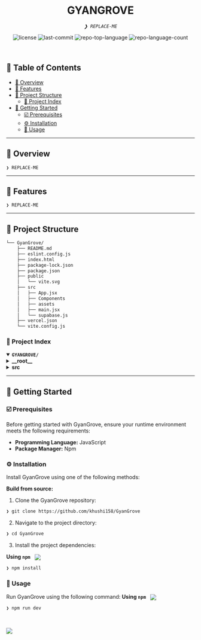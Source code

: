 <p align="center">

</p>
<p align="center"><h1 align="center">GYANGROVE</h1></p>
<p align="center">
	<em><code>❯ REPLACE-ME</code></em>
</p>
<p align="center">
	<img src="https://img.shields.io/github/license/khushi158/GyanGrove?style=default&logo=opensourceinitiative&logoColor=white&color=00ff86" alt="license">
	<img src="https://img.shields.io/github/last-commit/khushi158/GyanGrove?style=default&logo=git&logoColor=white&color=00ff86" alt="last-commit">
	<img src="https://img.shields.io/github/languages/top/khushi158/GyanGrove?style=default&color=00ff86" alt="repo-top-language">
	<img src="https://img.shields.io/github/languages/count/khushi158/GyanGrove?style=default&color=00ff86" alt="repo-language-count">
</p>
<p align="center"><!-- default option, no dependency badges. -->
</p>
<p align="center">
	<!-- default option, no dependency badges. -->
</p>
<br>

## 🔗 Table of Contents

- [📍 Overview](#-overview)
- [👾 Features](#-features)
- [📁 Project Structure](#-project-structure)
  - [📂 Project Index](#-project-index)
- [🚀 Getting Started](#-getting-started)
  - [☑️ Prerequisites](#-prerequisites)
  - [⚙️ Installation](#-installation)
  - [🤖 Usage](#🤖-usage)


---

## 📍 Overview

<code>❯ REPLACE-ME</code>

---

## 👾 Features

<code>❯ REPLACE-ME</code>

---

## 📁 Project Structure

```sh
└── GyanGrove/
    ├── README.md
    ├── eslint.config.js
    ├── index.html
    ├── package-lock.json
    ├── package.json
    ├── public
    │   └── vite.svg
    ├── src
    │   ├── App.jsx
    │   ├── Components
    │   ├── assets
    │   ├── main.jsx
    │   └── supabase.js
    ├── vercel.json
    └── vite.config.js
```


### 📂 Project Index
<details open>
	<summary><b><code>GYANGROVE/</code></b></summary>
	<details> <!-- __root__ Submodule -->
		<summary><b>__root__</b></summary>
		<blockquote>
			<table>
			<tr>
				<td><b><a href='https://github.com/khushi158/GyanGrove/blob/master/package-lock.json'>package-lock.json</a></b></td>
				<td><code>❯ REPLACE-ME</code></td>
			</tr>
			<tr>
				<td><b><a href='https://github.com/khushi158/GyanGrove/blob/master/vercel.json'>vercel.json</a></b></td>
				<td><code>❯ REPLACE-ME</code></td>
			</tr>
			<tr>
				<td><b><a href='https://github.com/khushi158/GyanGrove/blob/master/vite.config.js'>vite.config.js</a></b></td>
				<td><code>❯ REPLACE-ME</code></td>
			</tr>
			<tr>
				<td><b><a href='https://github.com/khushi158/GyanGrove/blob/master/package.json'>package.json</a></b></td>
				<td><code>❯ REPLACE-ME</code></td>
			</tr>
			<tr>
				<td><b><a href='https://github.com/khushi158/GyanGrove/blob/master/index.html'>index.html</a></b></td>
				<td><code>❯ REPLACE-ME</code></td>
			</tr>
			<tr>
				<td><b><a href='https://github.com/khushi158/GyanGrove/blob/master/eslint.config.js'>eslint.config.js</a></b></td>
				<td><code>❯ REPLACE-ME</code></td>
			</tr>
			</table>
		</blockquote>
	</details>
	<details> <!-- src Submodule -->
		<summary><b>src</b></summary>
		<blockquote>
			<table>
			<tr>
				<td><b><a href='https://github.com/khushi158/GyanGrove/blob/master/src/supabase.js'>supabase.js</a></b></td>
				<td><code>❯ REPLACE-ME</code></td>
			</tr>
			<tr>
				<td><b><a href='https://github.com/khushi158/GyanGrove/blob/master/src/App.jsx'>App.jsx</a></b></td>
				<td><code>❯ REPLACE-ME</code></td>
			</tr>
			<tr>
				<td><b><a href='https://github.com/khushi158/GyanGrove/blob/master/src/main.jsx'>main.jsx</a></b></td>
				<td><code>❯ REPLACE-ME</code></td>
			</tr>
			</table>
			<details>
				<summary><b>Components</b></summary>
				<blockquote>
					<table>
					<tr>
						<td><b><a href='https://github.com/khushi158/GyanGrove/blob/master/src/Components/RootRedirect.jsx'>RootRedirect.jsx</a></b></td>
						<td><code>❯ REPLACE-ME</code></td>
					</tr>
					<tr>
						<td><b><a href='https://github.com/khushi158/GyanGrove/blob/master/src/Components/NavBar.jsx'>NavBar.jsx</a></b></td>
						<td><code>❯ REPLACE-ME</code></td>
					</tr>
					</table>
					<details>
						<summary><b>Authentication</b></summary>
						<blockquote>
							<table>
							<tr>
								<td><b><a href='https://github.com/khushi158/GyanGrove/blob/master/src/Components/Authentication/Signup.jsx'>Signup.jsx</a></b></td>
								<td><code>❯ REPLACE-ME</code></td>
							</tr>
							<tr>
								<td><b><a href='https://github.com/khushi158/GyanGrove/blob/master/src/Components/Authentication/Signin.jsx'>Signin.jsx</a></b></td>
								<td><code>❯ REPLACE-ME</code></td>
							</tr>
							</table>
						</blockquote>
					</details>
					<details>
						<summary><b>Home</b></summary>
						<blockquote>
							<table>
							<tr>
								<td><b><a href='https://github.com/khushi158/GyanGrove/blob/master/src/Components/Home/InventoryTable.jsx'>InventoryTable.jsx</a></b></td>
								<td><code>❯ REPLACE-ME</code></td>
							</tr>
							<tr>
								<td><b><a href='https://github.com/khushi158/GyanGrove/blob/master/src/Components/Home/EditItemDialog.jsx'>EditItemDialog.jsx</a></b></td>
								<td><code>❯ REPLACE-ME</code></td>
							</tr>
							<tr>
								<td><b><a href='https://github.com/khushi158/GyanGrove/blob/master/src/Components/Home/AddItemDialog.jsx'>AddItemDialog.jsx</a></b></td>
								<td><code>❯ REPLACE-ME</code></td>
							</tr>
							<tr>
								<td><b><a href='https://github.com/khushi158/GyanGrove/blob/master/src/Components/Home/LowStockAlerts.jsx'>LowStockAlerts.jsx</a></b></td>
								<td><code>❯ REPLACE-ME</code></td>
							</tr>
							<tr>
								<td><b><a href='https://github.com/khushi158/GyanGrove/blob/master/src/Components/Home/Home.jsx'>Home.jsx</a></b></td>
								<td><code>❯ REPLACE-ME</code></td>
							</tr>
							</table>
						</blockquote>
					</details>
				</blockquote>
			</details>
		</blockquote>
	</details>
</details>

---
## 🚀 Getting Started

### ☑️ Prerequisites

Before getting started with GyanGrove, ensure your runtime environment meets the following requirements:

- **Programming Language:** JavaScript
- **Package Manager:** Npm


### ⚙️ Installation

Install GyanGrove using one of the following methods:

**Build from source:**

1. Clone the GyanGrove repository:
```sh
❯ git clone https://github.com/khushi158/GyanGrove
```

2. Navigate to the project directory:
```sh
❯ cd GyanGrove
```

3. Install the project dependencies:


**Using `npm`** &nbsp; [<img align="center" src="https://img.shields.io/badge/npm-CB3837.svg?style={badge_style}&logo=npm&logoColor=white" />](https://www.npmjs.com/)

```sh
❯ npm install
```




### 🤖 Usage
Run GyanGrove using the following command:
**Using `npm`** &nbsp; [<img align="center" src="https://img.shields.io/badge/npm-CB3837.svg?style={badge_style}&logo=npm&logoColor=white" />](https://www.npmjs.com/)

```sh
❯ npm run dev
```


<br>
<p align="left">
   <a href="https://github.com{/khushi158/GyanGrove/}graphs/contributors">
      <img src="https://contrib.rocks/image?repo=khushi158/GyanGrove">
   </a>
</p>
</details>
